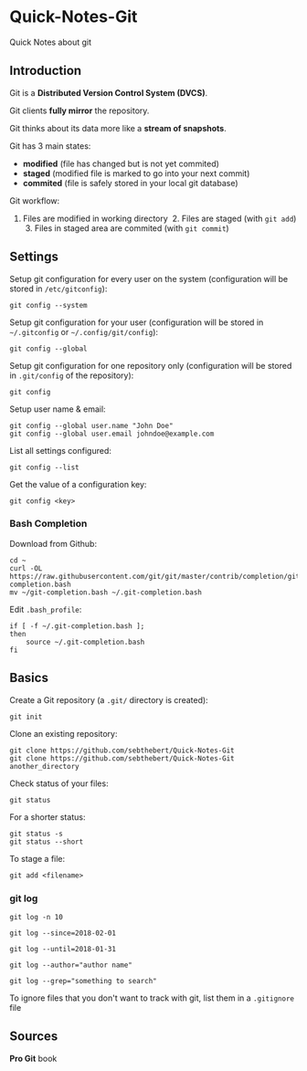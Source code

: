 Quick-Notes-Git
===============

Quick Notes about git

## Introduction

Git is a **Distributed Version Control System (DVCS)**.

Git clients **fully mirror** the repository.

Git thinks about its data more like a **stream of snapshots**.

Git has 3 main states:
  * **modified** (file has changed but is not yet commited)
  * **staged** (modified file is marked to go into your next commit)
  * **commited** (file is safely stored in your local git database)

Git workflow:
  1. Files are modified in working directory
  2. Files are staged (with `git add`)
  3. Files in staged area are commited (with `git commit`)

## Settings

Setup git configuration for every user on the system (configuration will be stored in `/etc/gitconfig`):
```shell
git config --system
```

Setup git configuration for your user (configuration will be stored in `~/.gitconfig` or `~/.config/git/config`):
```shell
git config --global
```

Setup git configuration for one repository only (configuration will be stored in `.git/config` of the repository):
```shell
git config
```

Setup user name & email:
```shell
git config --global user.name "John Doe"
git config --global user.email johndoe@example.com
```

List all settings configured:
```shell
git config --list 
```

Get the value of a configuration key:
```shell
git config <key> 
```

### Bash Completion

Download from Github:
```shell
cd ~
curl -OL https://raw.githubusercontent.com/git/git/master/contrib/completion/git-completion.bash
mv ~/git-completion.bash ~/.git-completion.bash
```

Edit `.bash_profile`:
```shell
if [ -f ~/.git-completion.bash ]; 
then
    source ~/.git-completion.bash
fi
```

## Basics

Create a Git repository (a `.git/` directory is created):
```shell
git init 
```

Clone an existing repository:
```shell
git clone https://github.com/sebthebert/Quick-Notes-Git
git clone https://github.com/sebthebert/Quick-Notes-Git another_directory
```

Check status of your files:
```shell
git status 
```

For a shorter status:
```shell
git status -s
git status --short
```

To stage a file:
```shell
git add <filename> 
```

### git log

```shell
git log -n 10

git log --since=2018-02-01

git log --until=2018-01-31

git log --author="author name"

git log --grep="something to search"
```

To ignore files that you don't want to track with git, list them in a `.gitignore` file

## Sources

**Pro Git** book
